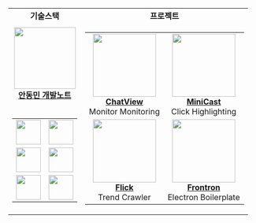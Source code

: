 <div align="center">
  
<table>
  <tr>
    <td align="center">
      <b>기술스택</b>
    </td>
    <td align="center">
      <b>프로젝트</b>
    </td>
  </tr>
  <tr>
    <td align="center">
      <a href="https://andongmin.com">
        <img src="https://andongmin.com/andongmin.svg" height="125px">
        <br/>
        <b>안동민 개발노트</b>
      </a>
      <br/><br/>
      <table>
        <tr>
          <td align="center">
            <a href="https://andongmin.com/docs/react">
              <img src="https://andongmin.com/lecture/react.svg" height="50px"/>
            </a>
          </td>
          <td align="center">
            <a href="https://andongmin.com/docs/typescript">
              <img src="https://andongmin.com/lecture/typescript.svg" height="50px"/>
            </a>
          </td>
        </tr>
        <tr>
          <td align="center">
            <a href="https://andongmin.com/docs/next">
              <img src="https://andongmin.com/lecture/next.svg" height="50px"/>
            </a>
          </td>
          <td align="center">
            <a href="https://andongmin.com//blog/1">
              <img src="https://andongmin.com/lecture/electron.svg" height="50px"/>
            </a>
          </td>
        </tr>
        <tr>
          <td align="center">
            <a href="https://andongmin.com/docs/cpp">
              <img src="https://andongmin.com/lecture/cpp.svg" height="50px"/>
            </a>
          </td>
          <td align="center">
            <a href="https://andongmin.com/docs/unrealCpp">
              <img src="https://andongmin.com/lecture/unreal.svg" height="50px"/>
            </a>
          </td>
        </tr>
      </table>
    </td>
    <td align="center">
      <table>
        <tr>
          <td align="center">
            <a href="https://chat-view.andongmin.com">
              <img src="https://chat-view.andongmin.com/chat-view.svg" height="128px">
            </a>
            <br />
            <strong><a href="https://chat-view.andongmin.com">ChatView</a></strong>
            <br />
            Monitor Monitoring
          </td>
          <td align="center">
            <a href="https://mini-cast.andongmin.com">
              <img src="https://mini-cast.andongmin.com/mini-cast.svg" height="128px">
            </a>
            <br />
            <strong><a href="https://mini-cast.andongmin.com">MiniCast</a></strong>
            <br />
            Click Highlighting
          </td>
      </tr>
      <tr>
          <td align="center">
            <a href="https://flick.andongmin.com">
              <img src="https://flick.andongmin.com/flick.svg" height="128px">
            </a>
            <br />
            <strong><a href="https://flick.andongmin.com">Flick</a></strong>
            <br />
            Trend Crawler
          </td>
          <td align="center">
            <a href="https://frontron.andongmin.com">
              <img src="https://frontron.andongmin.com/frontron.svg" height="128px">
            </a>
            <br />
            <strong><a href="https://frontron.andongmin.com">Frontron</a></strong>
            <br />
            Electron Boilerplate
          </td>
        </tr>
      </table>
    </td>
  </tr>
</table>

</div>
